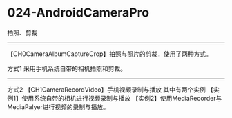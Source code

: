 # 024-AndroidCameraPro
拍照、剪裁

-------------
【CH0CameraAlbumCaptureCrop】拍照与照片的剪裁，使用了两种方式。

方式1
采用手机系统自带的相机拍照和剪裁。

-----------------------------

方式2
【CH1CameraRecordVideo】手机视频录制与播放
 其中有两个实例
【实例1】使用系统自带的相机进行视频录制与播放
【实例2】使用MediaRecorder与MediaPalyer进行视频的录制与播放。


